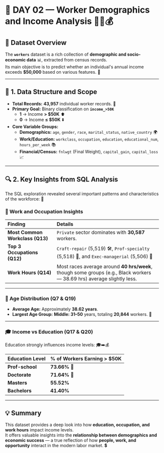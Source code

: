 # 🧩 DAY 02 — Worker Demographics and Income Analysis 🧑‍💻💰

## 📘 Dataset Overview
The **`workers`** dataset is a rich collection of **demographic and socio-economic data** 📊, extracted from census records.  
Its main objective is to predict whether an individual's annual income exceeds **$50,000** based on various features. 🎯

---

## 🧱 1. Data Structure and Scope

- **Total Records:** **43,957** individual worker records. 🤯  
- **Primary Goal:** Binary classification on **`income_>50K`**  
  - **1** → Income **> $50K** ⬆️  
  - **0** → Income **≤ $50K** ⬇️  
- **Core Variable Groups:**
  - **Demographics:** `age`, `gender`, `race`, `marital_status`, `native_country` 🌍  
  - **Work/Education:** `workclass`, `occupation`, `education`, `educational_num`, `hours_per_week` 📚  
  - **Financial/Census:** `fnlwgt` (Final Weight), `capital_gain`, `capital_loss` 📈  

---

## 🔍 2. Key Insights from SQL Analysis

The SQL exploration revealed several important patterns and characteristics of the workforce: 🧐

### 🏢 Work and Occupation Insights

| Finding | Details |
| :--- | :--- |
| **Most Common Workclass (Q13)** | `Private` sector dominates with **30,587** workers. |
| **Top 3 Occupations (Q12)** | `Craft-repair` (5,519) 🛠️, `Prof-specialty` (5,518) 🔬, and `Exec-managerial` (5,506) 👔 |
| **Work Hours (Q14)** | Most races average around **40 hrs/week**, though some groups (e.g., Black workers — 38.69 hrs) average slightly less. |

---

### 🎂 Age Distribution (Q7 & Q19)

- **Average Age:** Approximately **38.62 years**.  
- **Largest Age Group:** **Middle: 31–50** years, totaling **20,844** workers. 💪  

---

### 🎓 Income vs Education (Q17 & Q20)

Education strongly influences income levels: 🎓➡️💰  

| Education Level | % of Workers Earning > $50K |
| :--- | :--- |
| **Prof-school** | **73.66%** 🥇 |
| **Doctorate** | **71.64%** 🚀 |
| **Masters** | **55.52%** |
| **Bachelors** | **41.40%** |

---

## 💡 Summary

This dataset provides a deep look into how **education, occupation, and work hours** impact income levels.  
It offers valuable insights into the **relationship between demographics and economic success** — a true reflection of how **people, work, and opportunity** interact in the modern labor market. 💲

